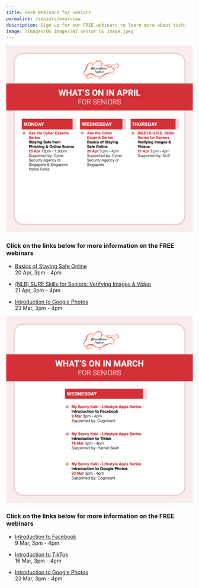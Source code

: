 ```yaml
---
title: Tech Webinars for Seniors
permalink: /seniors/overview
description: Sign up for our FREE webinars to learn more about tech!
image: /images/OG Image/SNT Senior OG Image.jpeg
---
```

![Free webinars in April for seniors](/images/Overview-apr-seniors.jpg)
### Click on the links below for more information on the FREE webinars

* [Basics of Staying Safe Online](/seniors/my-savvy-kaki/cybersafe-basics-apr2022)<br>
20 Apr, 3pm - 4pm
 
* [(NLB) SURE Skills for Seniors: Verifying Images & Video](/seniors/my-savvy-kaki/sureskills-apr2022)<br>
21 Apr, 3pm - 4pm

* [Introduction to Google Photos](/seniors/my-savvy-kaki/googlephotos)<br>
23 Mar, 3pm - 4pm



![Free webinars in March for seniors](/images/Overview-mar-seniors.jpeg)
### Click on the links below for more information on the FREE webinars

* [Introduction to Facebook](/seniors/my-savvy-kaki/facebook)<br>
9 Mar, 3pm - 4pm
 
* [Introduction to TikTok](/seniors/my-savvy-kaki/tiktok)<br>
16 Mar, 3pm - 4pm

* [Introduction to Google Photos](/seniors/my-savvy-kaki/googlephotos)<br>
23 Mar, 3pm - 4pm